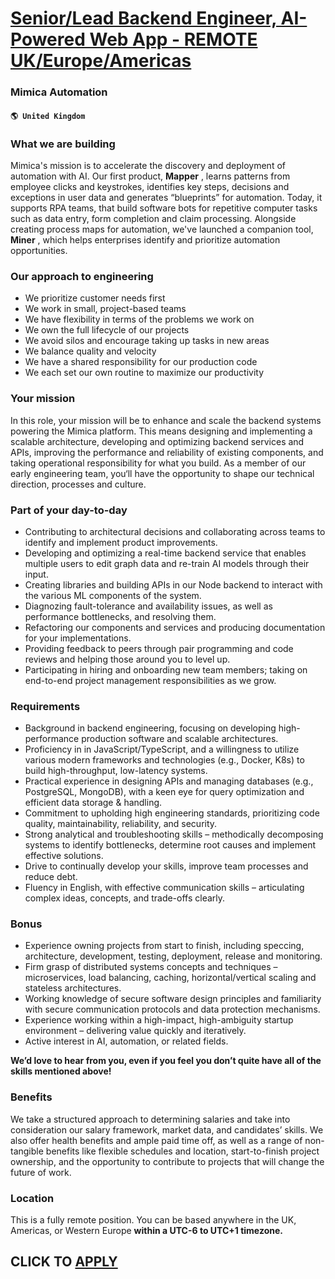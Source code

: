 # [Senior/Lead Backend Engineer, AI-Powered Web App - REMOTE UK/Europe/Americas](https://www.remotewlb.com/apply/senior-lead-backend-engineer-ai-powered-web-app-remote-uk-europe-americas)  
### Mimica Automation  
#### `🌎 United Kingdom`  

### What we are building

Mimica's mission is to accelerate the discovery and deployment of automation with AI. Our first product, **Mapper** , learns patterns from employee clicks and keystrokes, identifies key steps, decisions and exceptions in user data and generates “blueprints” for automation. Today, it supports RPA teams, that build software bots for repetitive computer tasks such as data entry, form completion and claim processing. Alongside creating process maps for automation, we've launched a companion tool, **Miner** , which helps enterprises identify and prioritize automation opportunities.

### Our approach to engineering

  * We prioritize customer needs first 
  * We work in small, project-based teams 
  * We have flexibility in terms of the problems we work on
  * We own the full lifecycle of our projects
  * We avoid silos and encourage taking up tasks in new areas
  * We balance quality and velocity
  * We have a shared responsibility for our production code
  * We each set our own routine to maximize our productivity

### Your mission

In this role, your mission will be to enhance and scale the backend systems powering the Mimica platform. This means designing and implementing a scalable architecture, developing and optimizing backend services and APIs, improving the performance and reliability of existing components, and taking operational responsibility for what you build. As a member of our early engineering team, you‘ll have the opportunity to shape our technical direction, processes and culture.

###  **Part of your day-to-day**

  * Contributing to architectural decisions and collaborating across teams to identify and implement product improvements.
  * Developing and optimizing a real-time backend service that enables multiple users to edit graph data and re-train AI models through their input.
  * Creating libraries and building APIs in our Node backend to interact with the various ML components of the system.
  * Diagnozing fault-tolerance and availability issues, as well as performance bottlenecks, and resolving them.
  * Refactoring our components and services and producing documentation for your implementations.
  * Providing feedback to peers through pair programming and code reviews and helping those around you to level up.
  * Participating in hiring and onboarding new team members; taking on end-to-end project management responsibilities as we grow.

### Requirements

  * Background in backend engineering, focusing on developing high-performance production software and scalable architectures.
  * Proficiency in in JavaScript/TypeScript, and a willingness to utilize various modern frameworks and technologies (e.g., Docker, K8s) to build high-throughput, low-latency systems.
  * Practical experience in designing APIs and managing databases (e.g., PostgreSQL, MongoDB), with a keen eye for query optimization and efficient data storage & handling.
  * Commitment to upholding high engineering standards, prioritizing code quality, maintainability, reliability, and security.
  * Strong analytical and troubleshooting skills – methodically decomposing systems to identify bottlenecks, determine root causes and implement effective solutions.
  * Drive to continually develop your skills, improve team processes and reduce debt.
  * Fluency in English, with effective communication skills – articulating complex ideas, concepts, and trade-offs clearly.  

### Bonus

  * Experience owning projects from start to finish, including speccing, architecture, development, testing, deployment, release and monitoring.
  * Firm grasp of distributed systems concepts and techniques – microservices, load balancing, caching, horizontal/vertical scaling and stateless architectures.
  * Working knowledge of secure software design principles and familiarity with secure communication protocols and data protection mechanisms.
  * Experience working within a high-impact, high-ambiguity startup environment – delivering value quickly and iteratively.
  * Active interest in AI, automation, or related fields.

 **We’d love to hear from you, even if you feel you don’t quite have all of the skills mentioned above!**

### Benefits

We take a structured approach to determining salaries and take into consideration our salary framework, market data, and candidates’ skills. We also offer health benefits and ample paid time off, as well as a range of non-tangible benefits like flexible schedules and location, start-to-finish project ownership, and the opportunity to contribute to projects that will change the future of work.

### Location

This is a fully remote position. You can be based anywhere in the UK, Americas, or Western Europe **within a UTC-6 to UTC+1 timezone.**

  
## CLICK TO [APPLY](https://www.remotewlb.com/apply/senior-lead-backend-engineer-ai-powered-web-app-remote-uk-europe-americas)

